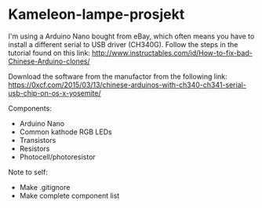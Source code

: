 # Kameleon-lampe-prosjekt
I'm using a Arduino Nano bought from eBay, which often means you have to install a different serial to USB driver (CH340G). Follow the steps in the tutorial found on this link: 
http://www.instructables.com/id/How-to-fix-bad-Chinese-Arduino-clones/

Download the software from the manufactor from the following link:
https://0xcf.com/2015/03/13/chinese-arduinos-with-ch340-ch341-serial-usb-chip-on-os-x-yosemite/

Components:
- Arduino Nano
- Common kathode RGB LEDs
- Transistors
- Resistors
- Photocell/photoresistor

Note to self:
- Make .gitignore
- Make complete component list
